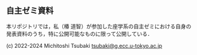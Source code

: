 ## 自主ゼミ資料
本リポジトリでは，私（椿 道智）が参加した座学系の自主ゼミにおける自身の発表資料のうち，特に公開可能なものに限って公開している．

(c) 2022-2024 Michitoshi Tsubaki <tsubaki@g.ecc.u-tokyo.ac.jp>
